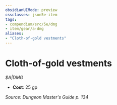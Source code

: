 ```yaml
---
obsidianUIMode: preview
cssclasses: json5e-item
tags:
- compendium/src/5e/dmg
- item/gear/a-dmg
aliases: 
- "Cloth-of-gold vestments"
---
```

# Cloth-of-gold vestments
*$A|DMG*  

- **Cost**: 25 gp

*Source: Dungeon Master's Guide p. 134*